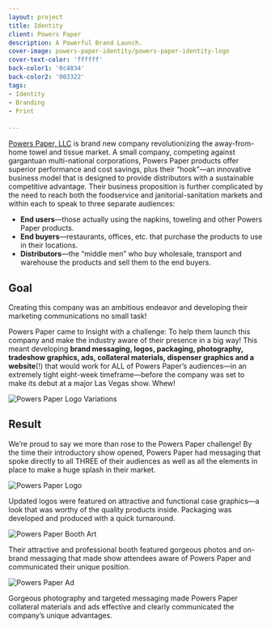```yaml
---
layout: project
title: Identity
client: Powers Paper
description: A Powerful Brand Launch.
cover-image: powers-paper-identity/powers-paper-identity-logo
cover-text-color: 'ffffff'
back-color1: '0c4834'
back-color2: '003322'
tags:
- Identity
- Branding
- Print

---
```


<a href="http://powerspaper.com/" target="_blank" rel="noopener">Powers Paper, LLC</a> is brand new company revolutionizing the away-from-home towel and tissue market. A small company, competing against gargantuan multi-national corporations, Powers Paper products offer superior performance and cost savings, plus their “hook”—an innovative business model that is designed to provide distributors with a sustainable competitive advantage. Their business proposition is further complicated by the need to reach both the foodservice and janitorial-sanitation markets and within each to speak to three separate audiences:

- **End users**—those actually using the napkins, toweling and other Powers Paper products.
- **End buyers**—restaurants, offices, etc. that purchase the products to use in their locations.
- **Distributors**—the “middle men” who buy wholesale, transport and warehouse the products and sell them to the end buyers.

## Goal

Creating this company was an ambitious endeavor and developing their marketing communications no small task!

Powers Paper came to Insight with a challenge: To help them launch this company and make the industry aware of their presence in a big way! This meant developing **brand messaging, logos, packaging, photography, tradeshow graphics, ads, collateral materials, dispenser graphics and a website**(!) that would work for ALL of Powers Paper’s audiences—in an extremely tight eight-week timeframe—before the company was set to make its debut at a major Las Vegas show. Whew!


<div>
<img data-aos="fade-up" src="/img/projects/powers-paper-identity/powers-paper-identity-logo-variations.jpg"
alt="Powers Paper Logo Variations"
srcset="
/img/projects/powers-paper-identity/powers-paper-identity-logo-variations-2400.jpg 2400w,
/img/projects/powers-paper-identity/powers-paper-identity-logo-variations-1800.jpg 1800w,
/img/projects/powers-paper-identity/powers-paper-identity-logo-variations-1200.jpg 1200w,
/img/projects/powers-paper-identity/powers-paper-identity-logo-variations-900.jpg 900w,
/img/projects/powers-paper-identity/powers-paper-identity-logo-variations-600.jpg 600w,
/img/projects/powers-paper-identity/powers-paper-identity-logo-variations-400.jpg 400w" />
</div>


<div class="spacer"></div>

## Result

We’re proud to say we more than rose to the Powers Paper challenge! By the time their introductory show opened, Powers Paper had messaging that spoke directly to all THREE of their audiences as well as all the elements in place to make a huge splash in their market.

<div>
<img data-aos="fade-up" src="/img/projects/powers-paper-identity/powers-paper-identity-logo.jpg"
alt="Powers Paper Logo"
srcset="
/img/projects/powers-paper-identity/powers-paper-identity-logo-2400.jpg 2400w,
/img/projects/powers-paper-identity/powers-paper-identity-logo-1800.jpg 1800w,
/img/projects/powers-paper-identity/powers-paper-identity-logo-1200.jpg 1200w,
/img/projects/powers-paper-identity/powers-paper-identity-logo-900.jpg 900w,
/img/projects/powers-paper-identity/powers-paper-identity-logo-600.jpg 600w,
/img/projects/powers-paper-identity/powers-paper-identity-logo-400.jpg 400w" />
</div>

<div class="spacer"></div>

Updated logos were featured on attractive and functional case graphics—a look that was worthy of the quality products inside. Packaging was developed and produced with a quick turnaround.

<div class="spacer"></div>

<div>
<img data-aos="fade-up" src="/img/projects/powers-paper-identity/powers-paper-identity-booth.jpg"
alt="Powers Paper Booth Art"
srcset="
/img/projects/powers-paper-identity/powers-paper-identity-booth-2400.jpg 2400w,
/img/projects/powers-paper-identity/powers-paper-identity-booth-1800.jpg 1800w,
/img/projects/powers-paper-identity/powers-paper-identity-booth-1200.jpg 1200w,
/img/projects/powers-paper-identity/powers-paper-identity-booth-900.jpg 900w,
/img/projects/powers-paper-identity/powers-paper-identity-booth-600.jpg 600w,
/img/projects/powers-paper-identity/powers-paper-identity-booth-400.jpg 400w" />
</div>

<div class="spacer"></div>

Their attractive and professional booth featured gorgeous photos and on-brand messaging that made show attendees aware of Powers Paper and communicated their unique position.

<div class="spacer"></div>

<div>
<img data-aos="fade-up" src="/img/projects/powers-paper-identity/powers-paper-identity-print-ad.jpg"
alt="Powers Paper Ad"
srcset="
/img/projects/powers-paper-identity/powers-paper-identity-print-ad-2400.jpg 2400w,
/img/projects/powers-paper-identity/powers-paper-identity-print-ad-1800.jpg 1800w,
/img/projects/powers-paper-identity/powers-paper-identity-print-ad-1200.jpg 1200w,
/img/projects/powers-paper-identity/powers-paper-identity-print-ad-900.jpg 900w,
/img/projects/powers-paper-identity/powers-paper-identity-print-ad-600.jpg 600w,
/img/projects/powers-paper-identity/powers-paper-identity-print-ad-400.jpg 400w" />
</div>

<div class="spacer"></div>

Gorgeous photography and targeted messaging made Powers Paper collateral materials and ads effective and clearly communicated the company’s unique advantages.
